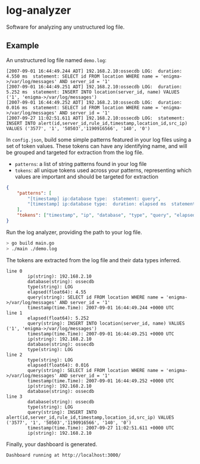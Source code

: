 # log-analyzer
Software for analyzing any unstructured log file.

## Example

An unstructured log file named `demo.log`:

```log
[2007-09-01 16:44:49.244 ADT] 192.168.2.10:ossecdb LOG:  duration: 4.550 ms  statement: SELECT id FROM location WHERE name = 'enigma->/var/log/messages' AND server_id = '1'
[2007-09-01 16:44:49.251 ADT] 192.168.2.10:ossecdb LOG:  duration: 5.252 ms  statement: INSERT INTO location(server_id, name) VALUES ('1', 'enigma->/var/log/messages')
[2007-09-01 16:44:49.252 ADT] 192.168.2.10:ossecdb LOG:  duration: 0.016 ms  statement: SELECT id FROM location WHERE name = 'enigma->/var/log/messages' AND server_id = '1'
[2007-09-27 11:02:51.611 ADT] 192.168.2.10:ossecdb LOG:  statement: INSERT INTO alert(id,server_id,rule_id,timestamp,location_id,src_ip) VALUES ('3577', '1', '50503','1190916566', '140', '0')
```

In `config.json`, build some simple patterns featured in your log files using a set of token values. These tokens can have any identifying name, and will be grouped and targeted for extraction from the log file.

- `patterns`: a list of string patterns found in your log file    
- `tokens`: all unique tokens used across your patterns, representing which values are important and should be targeted for extraction

```json
{
    "patterns": [
        "[timestamp] ip:database type:  statement: query",
        "[timestamp] ip:database type:  duration: elapsed ms  statement: query"
    ],
    "tokens": ["timestamp", "ip", "database", "type", "query", "elapsed"],
}
```

Run the log analyzer, providing the path to your log file.

```bash
> go build main.go
> ./main ./demo.log
```

The tokens are extracted from the log file and their data types inferred.

```text
line 0
        ip(string): 192.168.2.10
        database(string): ossecdb
        type(string): LOG
        elapsed(float64): 4.55
        query(string): SELECT id FROM location WHERE name = 'enigma->/var/log/messages' AND server_id = '1' 
        timestamp(time.Time): 2007-09-01 16:44:49.244 +0000 UTC
line 1
        elapsed(float64): 5.252
        query(string): INSERT INTO location(server_id, name) VALUES ('1', 'enigma->/var/log/messages')      
        timestamp(time.Time): 2007-09-01 16:44:49.251 +0000 UTC
        ip(string): 192.168.2.10
        database(string): ossecdb
        type(string): LOG
line 2
        type(string): LOG
        elapsed(float64): 0.016
        query(string): SELECT id FROM location WHERE name = 'enigma->/var/log/messages' AND server_id = '1' 
        timestamp(time.Time): 2007-09-01 16:44:49.252 +0000 UTC
        ip(string): 192.168.2.10
        database(string): ossecdb
line 3
        database(string): ossecdb
        type(string): LOG
        query(string): INSERT INTO alert(id,server_id,rule_id,timestamp,location_id,src_ip) VALUES ('3577', '1', '50503','1190916566', '140', '0')
        timestamp(time.Time): 2007-09-27 11:02:51.611 +0000 UTC
        ip(string): 192.168.2.10
```

Finally, your dashboard is generated. 

```text
Dashboard running at http://localhost:3000/
```
